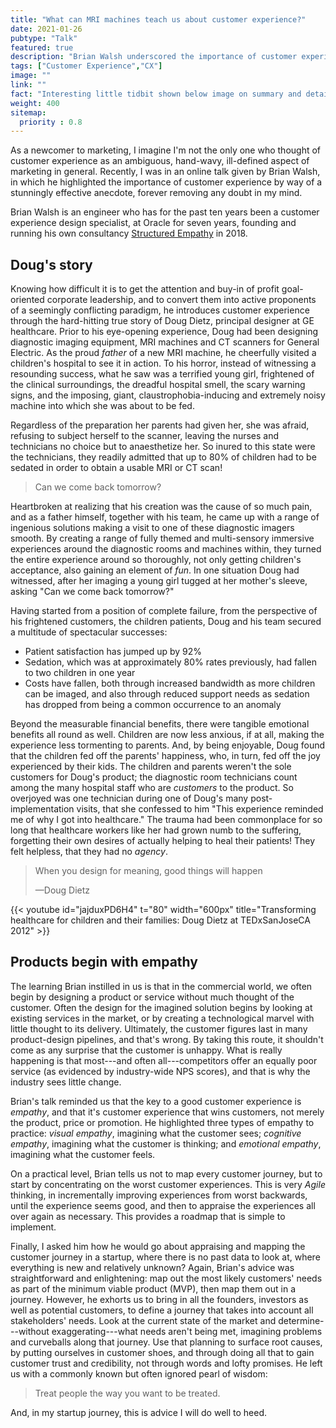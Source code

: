 ```yaml
---
title: "What can MRI machines teach us about customer experience?"
date: 2021-01-26
pubtype: "Talk"
featured: true
description: "Brian Walsh underscored the importance of customer experience through a moving event involving an MRI machine and a frightened little girl at a children's hospital"
tags: ["Customer Experience","CX"]
image: ""
link: ""
fact: "Interesting little tidbit shown below image on summary and detail page"
weight: 400
sitemap:
  priority : 0.8
---
```


As a newcomer to marketing, I imagine I'm not the only one who thought of customer experience as an ambiguous, hand-wavy, ill-defined aspect of marketing in general. Recently, I was in an online talk given by Brian Walsh, in which he highlighted the importance of customer experience by way of a stunningly effective anecdote, forever removing any doubt in my mind.

Brian Walsh is an engineer who has for the past ten years been a customer experience design specialist, at Oracle for seven years, founding and running his own consultancy [Structured Empathy](https://structuredempathy.com/) in 2018.

## Doug's story

Knowing how difficult it is to get the attention and buy-in of profit goal-oriented corporate leadership, and to convert them into active proponents of a seemingly conflicting paradigm, he introduces customer experience through the hard-hitting true story of Doug Dietz, principal designer at GE healthcare. Prior to his eye-opening experience, Doug had been designing diagnostic imaging equipment, MRI machines and CT scanners for General Electric. As the proud _father_ of a new MRI machine, he cheerfully visited a children's hospital to see it in action. To his horror, instead of witnessing a resounding success, what he saw was a terrified young girl, frightened of the clinical surroundings, the dreadful hospital smell, the scary warning signs, and the imposing, giant, claustrophobia-inducing and extremely noisy machine into which she was about to be fed.

Regardless of the preparation her parents had given her, she was afraid, refusing to subject herself to the scanner, leaving the nurses and technicians no choice but to anaesthetize her. So inured to this state were the technicians, they readily admitted that up to 80% of children had to be sedated in order to obtain a usable MRI or CT scan!

> Can we come back tomorrow?

Heartbroken at realizing that his creation was the cause of so much pain, and as a father himself, together with his team, he came up with a range of ingenious solutions making a visit to one of these diagnostic imagers smooth. By creating a range of fully themed and multi-sensory immersive experiences around the diagnostic rooms and machines within, they turned the entire experience around so thoroughly, not only getting children's acceptance, also gaining an element of _fun_. In one situation Doug had witnessed, after her imaging a young girl tugged at her mother's sleeve, asking "Can we come back tomorrow?"

Having started from a position of complete failure, from the perspective of his frightened customers, the children patients, Doug and his team secured a multitude of spectacular successes:

- Patient satisfaction has jumped up by 92%
- Sedation, which was at approximately 80% rates previously, had fallen to two children in one year
- Costs have fallen, both through increased bandwidth as more children can be imaged, and also through reduced support needs as sedation has dropped from being a common occurrence to an anomaly

Beyond the measurable financial benefits, there were tangible emotional benefits all round as well. Children are now less anxious, if at all, making the experience less tormenting to parents. And, by being enjoyable, Doug found that the children fed off the parents' happiness, who, in turn, fed off the joy experienced by their kids. The children and parents weren't the sole customers for Doug's product; the diagnostic room technicians count among the many hospital staff who are _customers_ to the product. So overjoyed was one technician during one of Doug's many post-implementation visits, that she confessed to him "This experience reminded me of why I got into healthcare." The trauma had been commonplace for so long that healthcare workers like her had grown numb to the suffering, forgetting their own desires of actually helping to heal their patients! They felt helpless, that they had no _agency_.

> When you design for meaning, good things will happen
>
> —Doug Dietz

{{< youtube id="jajduxPD6H4" t="80" width="600px" title="Transforming healthcare for children and their families: Doug Dietz at TEDxSanJoseCA 2012" >}}

## Products begin with empathy

The learning Brian instilled in us is that in the commercial world, we often begin by designing a product or service without much thought of the customer. Often the design for the imagined solution begins by looking at existing services in the market, or by creating a technological marvel with little thought to its delivery. Ultimately, the customer figures last in many product-design pipelines, and that's wrong. By taking this route, it shouldn't come as any surprise that the customer is unhappy. What is really happening is that most---and often all---competitors offer an equally poor service (as evidenced by industry-wide NPS scores), and that is why the industry sees little change.

Brian's talk reminded us that the key to a good customer experience is _empathy_, and that it's customer experience that wins customers, not merely the product, price or promotion. He highlighted three types of empathy to practice: _visual empathy_, imagining what the customer sees; _cognitive empathy_, imagining what the customer is thinking; and _emotional empathy_, imagining what the customer feels.

On a practical level, Brian tells us not to map every customer journey, but to start by concentrating on the worst customer experiences. This is very _Agile_ thinking, in incrementally improving experiences from worst backwards, until the experience seems good, and then to appraise the experiences all over again as necessary. This provides a roadmap that is simple to implement.

Finally, I asked him how he would go about appraising and mapping the customer journey in a startup, where there is no past data to look at, where everything is new and relatively unknown? Again, Brian's advice was straightforward and enlightening: map out the most likely customers' needs as part of the minimum viable product (MVP), then map them out in a journey. However, he exhorts us to bring in all the founders, investors as well as potential customers, to define a journey that takes into account all stakeholders' needs. Look at the current state of the market and determine---without exaggerating---what needs aren't being met, imagining problems and curveballs along that journey. Use that planning to surface root causes, by putting ourselves in customer shoes, and through doing all that to gain customer trust and credibility, not through words and lofty promises. He left us with a commonly known but often ignored pearl of wisdom:

> Treat people the way you want to be treated.

And, in my startup journey, this is advice I will do well to heed.

